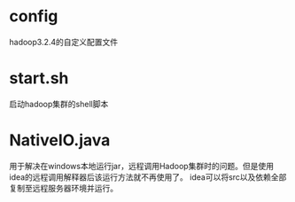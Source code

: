 # config
hadoop3.2.4的自定义配置文件
# start.sh
启动hadoop集群的shell脚本

# NativeIO.java
用于解决在windows本地运行jar，远程调用Hadoop集群时的问题。但是使用idea的远程调用解释器后该运行方法就不再使用了。
idea可以将src以及依赖全部复制至远程服务器环境并运行。

 
